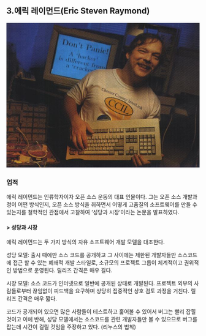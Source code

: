 ## **3.에릭 레이먼드\(Eric Steven Raymond\)**

![](/assets/184237334EFB27FB12.jpg)

### 업적

에릭 레이먼드는 인류학자이자 오픈 소스 운동의 대표 인물이다. 그는 오픈 소스 개발과정이 어떤 방식인지, 오픈 소스 방식을 취하면서 어떻게 고품질의 소프트웨어를 만들 수 있는지를 철학적인 관점에서 고찰하여 ‘성당과 시장’이라는 논문을 발표하였다.

#### &gt; 성당과 시장

에릭 레이먼드는 두 가지 방식의 자유 소프트웨어 개발 모델을 대조한다.

성당 모델: 출시 때에만 소스 코드를 공개하고 그 사이에는 제한된 개발자들만 소스코드에 접근 할 수 있는 폐쇄적 개발 스타일로, 소규모의 프로젝트 그룹이 체계적이고 권위적인 방법으로 운영된다. 릴리즈 간격은 매우 길다.

시장 모델: 소스 코드가 인터넷으로 일반에 공개된 상태로 개발된다. 프로젝트 외부의 사람들로부터 끊임없이 피드백을 요구하며 상당히 집중적인 상호 검토 과정을 거친다. 릴리즈 간격은 매우 짧다.

코드가 공개되어 있으면 많은 사람들이 테스트하고 훑어볼 수 있어서 버그는 빨리 잡힐 것이고 이에 반해, 성당 모델에서는 소스코드를 관련 개발자들만 볼 수 있으므로 버그를 잡는데 시간이 걸릴 것임을 주장하고 있다. \(리누스의 법칙\)

